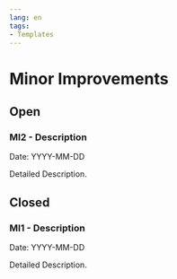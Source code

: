 ```yaml
---
lang: en
tags:
- Templates
---
```

# Minor Improvements

## Open

### MI2 - Description
Date: YYYY-MM-DD

Detailed Description.

## Closed

### MI1 - Description
Date: YYYY-MM-DD

Detailed Description.
